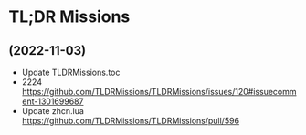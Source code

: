 # TL;DR Missions

##  (2022-11-03)
 

- Update TLDRMissions.toc  
- 2224  
    https://github.com/TLDRMissions/TLDRMissions/issues/120#issuecomment-1301699687  
- Update zhcn.lua  
    https://github.com/TLDRMissions/TLDRMissions/pull/596  
